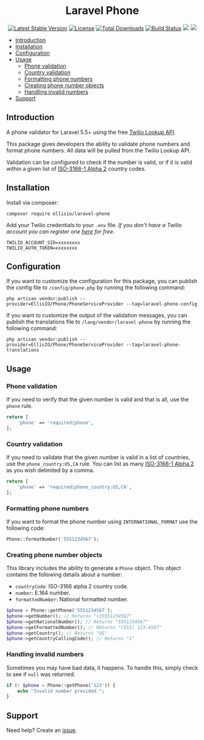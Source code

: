 <h1 align="center">Laravel Phone</h1>
<p align="center">
    <a href="https://packagist.org/packages/ellisio/laravel-phone"><img src="https://poser.pugx.org/ellisio/laravel-phone/v/stable.svg" alt="Latest Stable Version"></a>
    <a href="https://packagist.org/packages/ellisio/laravel-phone"><img src="https://poser.pugx.org/ellisio/laravel-phone/license.svg" alt="License"></a>
    <a href="https://packagist.org/packages/ellisio/laravel-phone"><img src="https://poser.pugx.org/ellisio/laravel-phone/d/total.svg" alt="Total Downloads"></a>
    <a href="https://circleci.com/gh/ellisio/laravel-phone"><img src="https://circleci.com/gh/ellisio/laravel-phone.svg?style=shield" alt="Build Status"></a>
    <a href="https://codeclimate.com/github/ellisio/laravel-phone"><img src="https://codeclimate.com/github/ellisio/laravel-phone/badges/gpa.svg" /></a>
    <a href="https://codeclimate.com/github/ellisio/laravel-phone/coverage"><img src="https://codeclimate.com/github/ellisio/laravel-phone/badges/coverage.svg" /></a>
</p>

<!-- START doctoc generated TOC please keep comment here to allow auto update -->
<!-- DON'T EDIT THIS SECTION, INSTEAD RE-RUN doctoc TO UPDATE -->
- [Introduction](#introduction)
- [Installation](#installation)
- [Configuration](#configuration)
- [Usage](#usage)
  - [Phone validation](#phone-validation)
  - [Country validation](#country-validation)
  - [Formatting phone numbers](#formatting-phone-numbers)
  - [Creating phone number objects](#creating-phone-number-objects)
  - [Handling invalid numbers](#handling-invalid-numbers)
- [Support](#support)

<!-- END doctoc generated TOC please keep comment here to allow auto update -->

## Introduction

A phone validator for Laravel 5.5+ using the free [Twilio Lookup API](https://www.twilio.com/lookup).

This package gives developers the ability to validate phone numbers and format phone numbers. All data will be pulled from the Twilio Lookup API.

Validation can be configured to check if the number is valid, or if it is valid within a given list of [ISO-3166-1 Alpha 2](https://en.wikipedia.org/wiki/ISO_3166-1_alpha-2) country codes.

## Installation

Install via composer:

```
composer require ellisio/laravel-phone
```

Add your Twilio credentials to your `.env` file. _If you don't have a Twilio account you can register one [here](https://www.twilio.com/) for free._

```
TWILIO_ACCOUNT_SID=xxxxxxxx
TWILIO_AUTH_TOKEN=xxxxxxxx
```

## Configuration

If you want to customize the configuration for this package, you can publish the config file to `/config/phone.php` by running the following command:

```shell
php artisan vendor:publish --provider=EllisIO/Phone/PhoneServiceProvider --tag=laravel-phone-config
```

If you want to customize the output of the validation messages, you can publish the translations file to `/lang/vendor/laravel-phone` by running the following command:

```shell
php artisan vendor:publish --provider=EllisIO/Phone/PhoneServiceProvider --tag=laravel-phone-translations
```

## Usage

### Phone validation

If you need to verify that the given number is valid and that is all, use the `phone` rule.

```php
return [
    'phone' => 'required|phone',
];
```

### Country validation

If you need to validate that the given number is valid in a list of countries, use the `phone_country:US,CA` rule. You can list as many [ISO-3166-1 Alpha 2](https://en.wikipedia.org/wiki/ISO_3166-1_alpha-2) as you wish delimited by a comma.

```php
return [
    'phone' => 'required|phone_country:US,CA',
];
```

### Formatting phone numbers

If you want to format the phone number using `INTERNATIONAL_FORMAT` use the following code:

```php
Phone::formatNumber('5551234567');
```

### Creating phone number objects

This library includes the ability to generate a `Phone` object. This object contains the following details about a number:

- `countryCode`: ISO-3166 alpha 2 country code.
- `number`: E.164 number.
- `formattedNumber`: National formatted number.

```php
$phone = Phone::getPhone('5551234567');
$phone->getNumber(); // Returns "+15551234567"
$phone->getNationalNumber(); // Returns "5551234567"
$phone->getFormattedNumber(); // Returns "(555) 123-4567"
$phone->getCountry(); // Returns "US"
$phone->getCountryCallingCode(); // Returns "1"
```

### Handling invalid numbers

Sometimes you may have bad data, it happens. To handle this, simply check to see if `null` was returned.

```php
if (! $phone = Phone::getPhone('123')) {
    echo "Invalid number provided.";
}
```

## Support

Need help? Create an [issue](https://github.com/ellisio/laravel-phone/issues).
